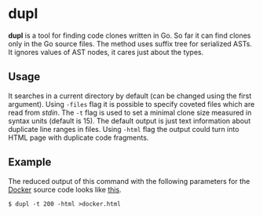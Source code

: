 # dupl

**dupl** is a tool for finding code clones written in Go. So far it can find clones only
in the Go source files. The method uses suffix tree for serialized ASTs. It ignores values
of AST nodes, it cares just about the types.

## Usage

It searches in a current directory by default (can be changed using the first argument).
Using `-files` flag it is possible to specify coveted files which are read from *stdin*.
The `-t` flag is used to set a minimal clone size measured in syntax units (default is 15).
The default output is just text information about duplicate line ranges in files. Using `-html`
flag the output could turn into HTML page with duplicate code fragments.

## Example

The reduced output of this command with the following parameters for the [Docker](https://www.docker.com) source code
looks like [this](http://htmlpreview.github.io/?https://github.com/mibk/dupl/blob/master/_output_example/docker.html).

```
$ dupl -t 200 -html >docker.html
```
